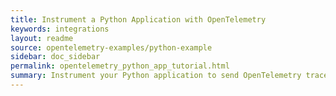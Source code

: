 ```yaml
---
title: Instrument a Python Application with OpenTelemetry
keywords: integrations
layout: readme
source: opentelemetry-examples/python-example
sidebar: doc_sidebar
permalink: opentelemetry_python_app_tutorial.html
summary: Instrument your Python application to send OpenTelemetry trace data to our service. 
--- 
```

